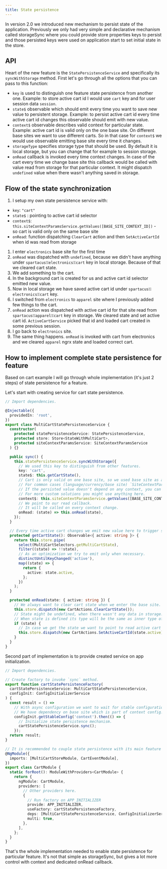 ```yaml
---
title: State persistence
---
```


In version 2.0 we introduced new mechanism to persist state of the application. Previously we only had very simple and declarative mechanism called storageSync where you could provide store properties keys to persist and those persisted keys were used on application start to set initial state in the store.

## API

Heart of the new feature is the `StatePersistenceService` and specifically its `syncWithStorage` method. First let's go through all the options that you can pass to this function:

- `key` is used to distinguish one feature state persistence from another one. Example: to store active cart id I would use `cart` key and for user session data `session`.
- `state$` observable which should emit every time you want to save new value to persistent storage. Example: to persist active cart id every time active cart id changes this observable should emit with new value.
- `context$` observable describes valid context for particular state. Example: active cart id is valid only on the one base site. On different base sites we want to use different carts. So in that case for `context$` we would use observable emitting base site every time it changes.
- `storageType` specifies storage type that should be used. By default it is local storage, but you can change that for example to session storage.
- `onRead` callback is invoked every time context changes. In case of the cart every time we change base site this callback would be called with value read from storage for that particular context. It might dispatch `undefined` value when there wasn't anything saved in storage.

## Flow of the state synchronization

1. I setup my own state persistence service with:

- `key`: `"cart"`
- `state$` : pointing to active cart id selector
- `context$`: `this.siteContextParamsService.getValues([BASE_SITE_CONTEXT_ID])` - so cart is valid only on the same base site
- `onRead`: function dispatching `ClearCart` action and then `SetActiveCartId` when id was read from storage

1. I enter `electronics` base site for the first time
1. `onRead` was dispatched with `undefined`, because we didn't have anything under `spartacus⚿electronics⚿cart` key in local storage. Because of that we cleared cart state.
1. We add something to the cart.
1. In the background cart is created for us and active cart id selector emitted new value.
1. Now in local storage we have saved active cart id under `spartacus⚿electronics⚿cart` key.
1. I switched from `electronics` to `apparel` site where I previously added few things to the cart.
1. `onRead` action was dispatched with active cart id for that site read from `spartacus⚿apparel⚿cart` key in storage. We cleared state and set active cart id. `ActiveCartService` picked that id and loaded cart created in some previous session.
1. I go back to `electronics` site.
1. The same thing happens. `onRead` is invoked with cart from electronics and we cleared `apparel` ngrx state and loaded correct cart.

## How to implement complete state persistence for feature

Based on cart example I will go through whole implementation (it's just 2 steps) of state persistence for a feature.

Let's start with creating service for cart state persistence.

```ts
// Import dependencies.

@Injectable({
  providedIn: 'root',
})
export class MultiCartStatePersistenceService {
  constructor(
    protected statePersistenceService: StatePersistenceService,
    protected store: Store<StateWithMultiCart>,
    protected siteContextParamsService: SiteContextParamsService
  ) {}

  public sync() {
    this.statePersistenceService.syncWithStorage({
      // We used this key to distinguish from other features.
      key: 'cart',
      state$: this.getCartState(),
      // Cart is only valid on one base site, so we used base site as a context value.
      // For common cases (language/currency/base site) `SiteContextParamsService.getValues` might come handy.
      // If the persisted value doesn't depend on any context, you can skip the `context$` parameter
      // For more custom solutions you might use anything here.
      context$: this.siteContextParamsService.getValues([BASE_SITE_CONTEXT_ID]),
      // We point to our read callback.
      // It will be called on every context change.
      onRead: (state) => this.onRead(state),
    });
  }

  // Every time active cart changes we emit new value here to trigger save to storage.
  protected getCartState(): Observable<{ active: string }> {
    return this.store.pipe(
      select(MultiCartSelectors.getMultiCartState),
      filter((state) => !!state),
      // As an optimization we try to emit only when necessary.
      distinctUntilKeyChanged('active'),
      map((state) => {
        return {
          active: state.active,
        };
      })
    );
  }

  protected onRead(state: { active: string }) {
    // We always want to clear cart state when we enter the base site.
    this.store.dispatch(new CartActions.ClearCartState());
    // State might be undefined, when there wasn't any data in storage.
    // When state is defined its type will be the same as inner type of state$ observable.
    if (state) {
      // In case we get the state we want to point to read active cart id.
      this.store.dispatch(new CartActions.SetActiveCartId(state.active));
    }
  }
}
```

Second part of implementation is to provide created service on app initialization.

```ts
// Import dependencies.

// Create factory to invoke `sync` method.
export function cartStatePersistenceFactory(
  cartStatePersistenceService: MultiCartStatePersistenceService,
  configInit: ConfigInitializerService
) {
  const result = () =>
    // With async configuration we want to wait for stable configuration.
    // We have dependency on base site which is part of context config.
    configInit.getStableConfig('context').then(() => {
      // Initialize state persistence mechanism.
      cartStatePersistenceService.sync();
    });
  return result;
}

// It is recommended to couple state persistence with its main feature module.
@NgModule({
  imports: [MultiCartStoreModule, CartEventModule],
})
export class CartModule {
  static forRoot(): ModuleWithProviders<CartModule> {
    return {
      ngModule: CartModule,
      providers: [
        // Other providers here.
        {
          // Run factory on APP_INITIALIZER
          provide: APP_INITIALIZER,
          useFactory: cartStatePersistenceFactory,
          deps: [MultiCartStatePersistenceService, ConfigInitializerService],
          multi: true,
        },
      ],
    };
  }
}
```

That's the whole implementation needed to enable state persistence for particular feature.
It's not that simple as storageSync, but gives a lot more control with context and dedicated onRead callback.
